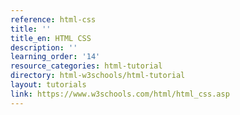 ```yaml
---
reference: html-css
title: ''
title_en: HTML CSS
description: ''
learning_order: '14'
resource_categories: html-tutorial
directory: html-w3schools/html-tutorial
layout: tutorials
link: https://www.w3schools.com/html/html_css.asp
---
```

